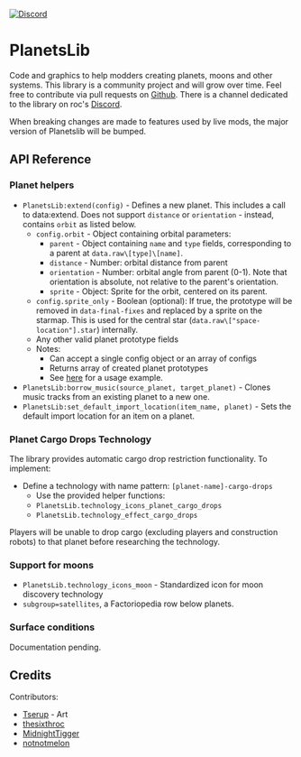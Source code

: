 [![Discord](https://img.shields.io/badge/Discord-%235865F2.svg?style=for-the-badge&logo=discord&logoColor=white)](https://discord.gg/VuVhYUBbWE)

# PlanetsLib

Code and graphics to help modders creating planets, moons and other systems. This library is a community project and will grow over time. Feel free to contribute via pull requests on [Github](https://github.com/danielmartin0/PlanetsLib). There is a channel dedicated to the library on roc's [Discord](https://discord.gg/VuVhYUBbWE).

When breaking changes are made to features used by live mods, the major version of Planetslib will be bumped.

## API Reference

### Planet helpers

* `PlanetsLib:extend(config)` - Defines a new planet. This includes a call to data:extend. Does not support `distance` or `orientation` - instead, contains `orbit` as listed below.
    * `config.orbit` - Object containing orbital parameters:
        * `parent` - Object containing `name` and `type` fields, corresponding to a parent at `data.raw\[type]\[name]`.
        * `distance` - Number: orbital distance from parent
        * `orientation` - Number: orbital angle from parent (0-1). Note that orientation is absolute, not relative to the parent's orientation.
        * `sprite` - Object: Sprite for the orbit, centered on its parent.
    * `config.sprite_only` - Boolean (optional): If true, the prototype will be removed in `data-final-fixes` and replaced by a sprite on the starmap. This is used for the central star (`data.raw\["space-location"].star`) internally.
    * Any other valid planet prototype fields
    * Notes:
        * Can accept a single config object or an array of configs
        * Returns array of created planet prototypes
        * See [here](https://github.com/danielmartin0/Cerys-Moon-of-Fulgora/blob/main/prototypes/planet/planet.lua) for a usage example.
* `PlanetsLib:borrow_music(source_planet, target_planet)` - Clones music tracks from an existing planet to a new one.
* `PlanetsLib:set_default_import_location(item_name, planet)` - Sets the default import location for an item on a planet.

### Planet Cargo Drops Technology

The library provides automatic cargo drop restriction functionality. To implement:

* Define a technology with name pattern: `[planet-name]-cargo-drops`
    * Use the provided helper functions:
    * `PlanetsLib.technology_icons_planet_cargo_drops`
    * `PlanetsLib.technology_effect_cargo_drops`

Players will be unable to drop cargo (excluding players and construction robots) to that planet before researching the technology.

### Support for moons

* `PlanetsLib.technology_icons_moon` - Standardized icon for moon discovery technology
* `subgroup=satellites`, a Factoriopedia row below planets.

### Surface conditions

Documentation pending.

## Credits

Contributors:

* [Tserup](https://mods.factorio.com/user/Tserup) - Art
* [thesixthroc](https://mods.factorio.com/user/thesixthroc)
* [MidnightTigger](https://mods.factorio.com/user/Midnighttigger)
* [notnotmelon](https://mods.factorio.com/user/notnotmelon)
